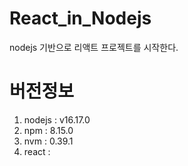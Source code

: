 # React_in_Nodejs
nodejs 기반으로 리액트 프로젝트를 시작한다.

# 버전정보
1. nodejs : v16.17.0
2. npm : 8.15.0
3. nvm : 0.39.1
4. react : 